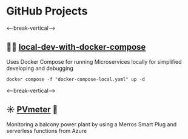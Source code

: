 <!-- .slide: -->
# GitHub Projects
<--break-vertical-->

<!-- .slide:  -->
## 👨‍💻 [local-dev-with-docker-compose](https://github.com/rainan16/local-dev-with-docker-compose/blob/main/README.md)
Uses Docker Compose for running Microservices locally for simplified developing and debugging

```
docker compose -f "docker-compose-local.yaml" up -d
```
<--break-vertical-->

<!-- .slide:  -->
## ☀️ [PVmeter](https://github.com/rainan16/PVmeter/blob/main/README.md) 🔌
Monitoring a balcony power plant by using a Merros Smart Plug and serverless functions from Azure
